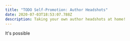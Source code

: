 ```yaml
---
title: "TODO Self-Promotion: Author Headshots"
date: 2020-07-03T18:53:07.788Z
description: Taking your own author headshots at home!
---
```

It's possible